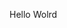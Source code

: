 Hello Wolrd
























































































































































































































































































































































































































































































































































































































































































































































































































































































































































































































































































































































































































































































































































































































































































































































































































































































































































